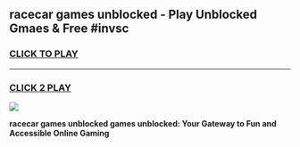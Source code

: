 
## racecar games unblocked - Play Unblocked Gmaes & Free #invsc
<h3>
<a href="https://premium.freeplayer.one?title=racecar_games_unblocked&ref=01M">CLICK TO PLAY</a></h3>
<hr>

<h3>
<a href="https://premium.freeplayer.one?title=racecar_games_unblocked&ref=01M">CLICK 2 PLAY</a>
  
</h3>

<a href="https://premium.freeplayer.one?title=racecar_games_unblocked&ref=01M"><img src="https://clearcache.store/games.png"></a>


**racecar games unblocked games unblocked: Your Gateway to Fun and Accessible Online Gaming**
